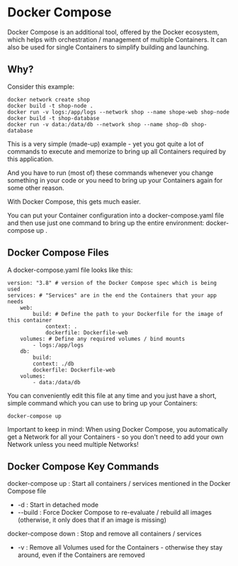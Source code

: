 # Docker Compose

Docker Compose is an additional tool, offered by the Docker ecosystem, which helps with
orchestration / management of multiple Containers. It can also be used for single Containers to
simplify building and launching.

## Why?

Consider this example:

    docker network create shop
    docker build -t shop-node .
    docker run -v logs:/app/logs --network shop --name shope-web shop-node
    docker build -t shop-database
    docker run -v data:/data/db --network shop --name shop-db shop-database

This is a very simple (made-up) example - yet you got quite a lot of commands to execute and memorize to bring up all
Containers required by this application.

And you have to run (most of) these commands whenever you change something in your code or you need to bring up your
Containers again for some other reason.

With Docker Compose, this gets much easier.

You can put your Container configuration into a docker-compose.yaml file and then use just one command to bring up the
entire environment: docker-compose up .

## Docker Compose Files

A docker-compose.yaml file looks like this:

````
version: "3.8" # version of the Docker Compose spec which is being used
services: # "Services" are in the end the Containers that your app needs
    web:
        build: # Define the path to your Dockerfile for the image of this container
            context: .
            dockerfile: Dockerfile-web
    volumes: # Define any required volumes / bind mounts
        - logs:/app/logs
    db:
        build:
        context: ./db
        dockerfile: Dockerfile-web
    volumes:
        - data:/data/db
````

You can conveniently edit this file at any time and you just have a short, simple command which
you can use to bring up your Containers:

    docker-compose up

Important to keep in mind: When using Docker Compose, you automatically get a Network
for all your Containers - so you don't need to add your own Network unless you need multiple
Networks!

## Docker Compose Key Commands

docker-compose up : Start all containers / services mentioned in the Docker Compose file

- -d : Start in detached mode
- --build : Force Docker Compose to re-evaluate / rebuild all images (otherwise, it only
  does that if an image is missing)

docker-compose down : Stop and remove all containers / services

- -v : Remove all Volumes used for the Containers - otherwise they stay around, even if
  the Containers are removed
